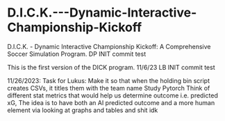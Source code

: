 # D.I.C.K.---Dynamic-Interactive-Championship-Kickoff
D.I.C.K. - Dynamic Interactive Championship Kickoff: A Comprehensive Soccer Simulation Program.
DP INIT commit test

This is the first version of the DICK program. 11/6/23 LB INIT commit test

11/26/2023: Task for Lukus: Make it so that when the holding bin script creates CSVs, it titles them with the team name
                            Study Pytorch
                            Think of different stat metrics that would help us determine outcome i.e. predicted xG, 
                            The idea is to have both an AI predicted outcome and a more human element via looking at graphs and tables and shit idk 